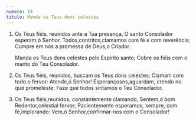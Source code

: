 ```yaml
---
numero: 14
titulo: Manda os Teus dons celestes
---
```

1. Os Teus fiéis, reunidos ante a Tua presença,
   O santo Consolador esperam,ó Senhor.
   Todos,contritos,clamamos com fé e com reverência;
   Cumpre em nós a promessa de Deus,o Criador.

   Manda os Teus dons celestes pelo Espírito santo;
   Cobre os fiéis com o manto do Teu Consolador.

2. Os Teus fiéis, reunidos, buscam os Teus dons celestes;
   Clamam com todo o fervor: Atende,ó Senhor!
   Esperançosos,aguardam, crendo no que prometeste;
   Faze que todos sintamos o Teu Consolador.

3. Os Teus fiéis,reunidos, constantemente clamando,
   Sentem,ó bom Redentor,celestial fervor;
   Pacientemente esperamos, sempre, com fé,implorando:
   Vem,ó Senhor,confirmar-nos com o Consolador!
